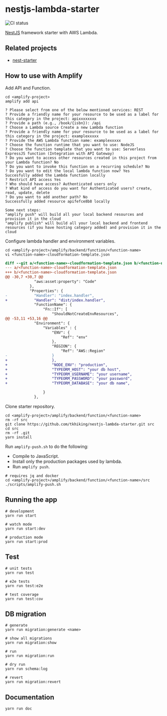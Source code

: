 # nestjs-lambda-starter

![CI status](https://github.com/tkhiking/nestjs-lambda-starter/workflows/ci/badge.svg)

[NestJS](https://github.com/nestjs/nest) framework starter with AWS Lambda.

## Related projects

- [nest-starter](https://github.com/tkhiking/nestjs-starter)

## How to use with Amplify

Add API and Function.

```shell
cd <amplify-project>
amplify add api
```

```text
? Please select from one of the below mentioned services: REST
? Provide a friendly name for your resource to be used as a label for this category in the project: apixxxxxxxx
? Provide a path (e.g., /book/{isbn}): /api
? Choose a Lambda source Create a new Lambda function
? Provide a friendly name for your resource to be used as a label for this category in the project: examplexxxxx
? Provide the AWS Lambda function name: examplexxxxx
? Choose the function runtime that you want to use: NodeJS
? Choose the function template that you want to use: Serverless ExpressJS function (Integration with API Gateway)
? Do you want to access other resources created in this project from your Lambda function? No
? Do you want to invoke this function on a recurring schedule? No
? Do you want to edit the local lambda function now? Yes
Succesfully added the Lambda function locally
? Restrict API access Yes
? Who should have access? Authenticated users only
? What kind of access do you want for Authenticated users? create, read, update, delete
? Do you want to add another path? No
Successfully added resource apifefce8b8 locally

Some next steps:
"amplify push" will build all your local backend resources and provision it in the cloud
"amplify publish" will build all your local backend and frontend resources (if you have hosting category added) and provision it in the cloud
```

Configure lambda handler and environment variables.

```shell
cd <amplify-project>/amplify/backend/function/<function-name>
vi <function-name>-cloudformation-template.json
```

```diff
diff --git a/<function-name>-cloudformation-template.json b/<function-name>-cloudformation-template.json
--- a/<function-name>-cloudformation-template.json
+++ b/<function-name>-cloudformation-template.json
@@ -30,7 +30,7 @@
             "aws:asset:property": "Code"
           },
           "Properties": {
-            "Handler": "index.handler",
+            "Handler": "dist/index.handler",
             "FunctionName": {
                 "Fn::If": [
                     "ShouldNotCreateEnvResources",
@@ -53,11 +53,16 @@
             "Environment": {
                 "Variables" : {
                     "ENV": {
                         "Ref": "env"
                     },
                     "REGION": { 
                         "Ref": "AWS::Region"
-                    }
+                    },
+                    "NODE_ENV": "production",
+                    "TYPEORM_HOST": "your db host",
+                    "TYPEORM_USERNAME": "your username",
+                    "TYPEORM_PASSWORD": "your password",
+                    "TYPEORM_DATABASE": "your db name",

                 }
             },
```

Clone starter repository.

```shell
cd <amplify-project>/amplify/backend/function/<function-name>
rm -rf src
git clone https://github.com/tkhiking/nestjs-lambda-starter.git src
cd src
rm -rf .git
yarn install
```

Run `amplify-push.sh` to do the following:

- Compile to JavaScript.
- Install only the production packages used by lambda.
- Run `amplify push`.

```shell
# requires jq and docker
cd <amplify-project>/amplify/backend/function/<function-name>/src
./scripts/amplify-push.sh
```

## Running the app

```shell
# development
yarn run start

# watch mode
yarn run start:dev

# production mode
yarn run start:prod
```

## Test

```shell
# unit tests
yarn run test

# e2e tests
yarn run test:e2e

# test coverage
yarn run test:cov
```

## DB migration

```shell
# generate
yarn run migration:generate <name>

# show all migrations
yarn run migration:show

# run
yarn run migration:run

# dry run
yarn run schema:log

# revert
yarn run migration:revert
```

## Documentation

```shell
yarn run doc
```
